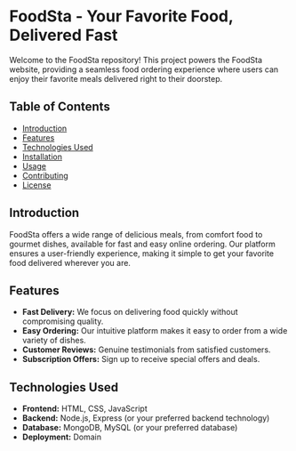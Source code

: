 # FoodSta - Your Favorite Food, Delivered Fast

Welcome to the FoodSta repository! This project powers the FoodSta website, providing a seamless food ordering experience where users can enjoy their favorite meals delivered right to their doorstep.

## Table of Contents
- [Introduction](#introduction)
- [Features](#features)
- [Technologies Used](#technologies-used)
- [Installation](#installation)
- [Usage](#usage)
- [Contributing](#contributing)
- [License](#license)

## Introduction
FoodSta offers a wide range of delicious meals, from comfort food to gourmet dishes, available for fast and easy online ordering. Our platform ensures a user-friendly experience, making it simple to get your favorite food delivered wherever you are.

## Features
- **Fast Delivery:** We focus on delivering food quickly without compromising quality.
- **Easy Ordering:** Our intuitive platform makes it easy to order from a wide variety of dishes.
- **Customer Reviews:** Genuine testimonials from satisfied customers.
- **Subscription Offers:** Sign up to receive special offers and deals.

## Technologies Used
- **Frontend:** HTML, CSS, JavaScript
- **Backend:** Node.js, Express (or your preferred backend technology)
- **Database:** MongoDB, MySQL (or your preferred database)
- **Deployment:** Domain
